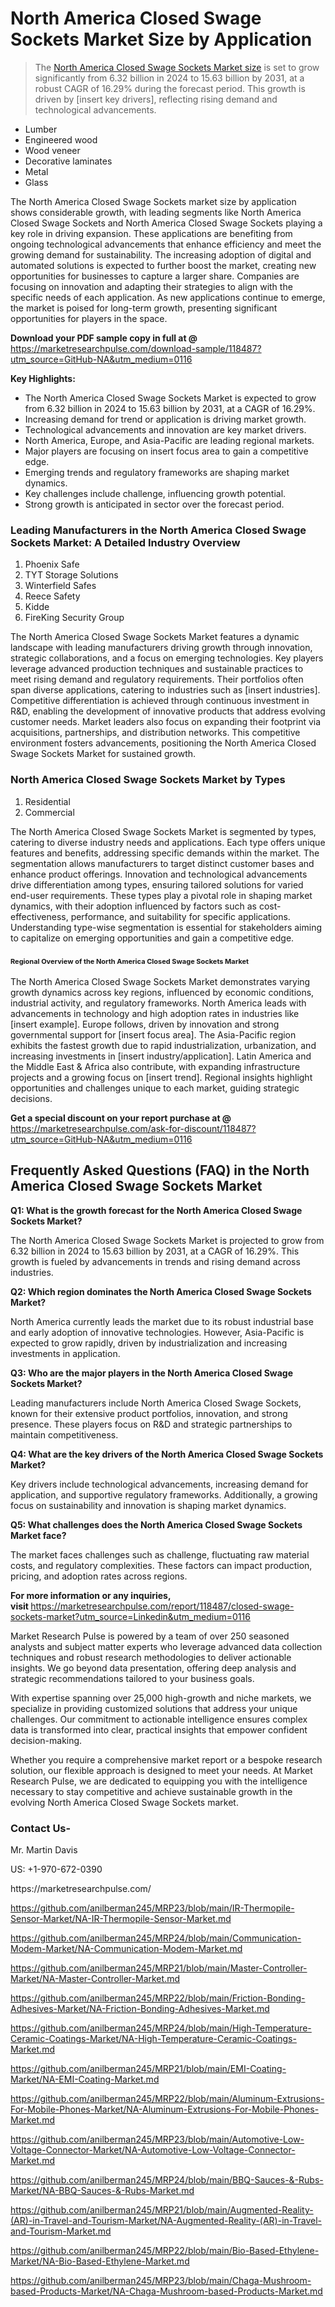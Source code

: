 <h1>North America Closed Swage Sockets Market&nbsp;Size by Application</h1><blockquote><p>The <a href="https://marketresearchpulse.com/download-sample/118487?utm_source=GitHub-NA&amp;utm_medium=0116">North America Closed Swage Sockets Market size</a> is set to grow significantly from 6.32 billion in 2024 to 15.63 billion by 2031, at a robust CAGR of 16.29% during the forecast period. This growth is driven by [insert key drivers], reflecting rising demand and technological advancements.</p></blockquote><ul><li>Lumber<li> Engineered wood<li> Wood veneer<li> Decorative laminates<li> Metal<li> Glass</li></ul><p>The North America Closed Swage Sockets market size by application shows considerable growth, with leading segments like North America Closed Swage Sockets and North America Closed Swage Sockets playing a key role in driving expansion. These applications are benefiting from ongoing technological advancements that enhance efficiency and meet the growing demand for sustainability. The increasing adoption of digital and automated solutions is expected to further boost the market, creating new opportunities for businesses to capture a larger share. Companies are focusing on innovation and adapting their strategies to align with the specific needs of each application. As new applications continue to emerge, the market is poised for long-term growth, presenting significant opportunities for players in the space.</p><p><strong>Download your PDF sample copy in full at @ </strong><a href="https://marketresearchpulse.com/download-sample/118487?utm_source=GitHub-NA&amp;utm_medium=0116">https://marketresearchpulse.com/download-sample/118487?utm_source=GitHub-NA&amp;utm_medium=0116</a></p><p><strong>Key Highlights: </strong></p><ul><li>The North America Closed Swage Sockets Market is expected to grow from 6.32 billion in 2024 to 15.63 billion by 2031, at a CAGR of 16.29%.</li><li>Increasing demand for trend or application is driving market growth.</li><li>Technological advancements and innovation are key market drivers.</li><li>North America, Europe, and Asia-Pacific are leading regional markets.</li><li>Major players are focusing on insert focus area to gain a competitive edge.</li><li>Emerging trends and regulatory frameworks are shaping market dynamics.</li><li>Key challenges include challenge, influencing growth potential.</li><li>Strong growth is anticipated in sector over the forecast period.</li></ul><h3>Leading Manufacturers in the North America Closed Swage Sockets Market: A Detailed Industry Overview</h3><ol><li>Phoenix Safe</li><li>TYT Storage Solutions</li><li>Winterfield Safes</li><li>Reece Safety</li><li>Kidde</li><li>FireKing Security Group</li></ol><div class="flex max-w-full flex-col flex-grow"><div class="min-h-8 text-message flex w-full flex-col items-end gap-2 whitespace-normal break-words [.text-message+&amp;]:mt-5" dir="auto" data-message-author-role="assistant" data-message-id="fd8432e4-4910-450d-b182-61b7bfb0a01f" data-message-model-slug="gpt-4o"><div class="flex w-full flex-col gap-1 empty:hidden first:pt-[3px]"><div class="markdown prose w-full break-words dark:prose-invert light"><p>The North America Closed Swage Sockets Market features a dynamic landscape with leading manufacturers driving growth through innovation, strategic collaborations, and a focus on emerging technologies. Key players leverage advanced production techniques and sustainable practices to meet rising demand and regulatory requirements. Their portfolios often span diverse applications, catering to industries such as [insert industries]. Competitive differentiation is achieved through continuous investment in R&amp;D, enabling the development of innovative products that address evolving customer needs. Market leaders also focus on expanding their footprint via acquisitions, partnerships, and distribution networks. This competitive environment fosters advancements, positioning the North America Closed Swage Sockets Market for sustained growth.</p></div></div></div></div><h3>North America Closed Swage Sockets Market by Types</h3><ol><li>Residential<li> Commercial</li></ol><div class="flex max-w-full flex-col flex-grow"><div class="min-h-8 text-message flex w-full flex-col items-end gap-2 whitespace-normal break-words [.text-message+&amp;]:mt-5" dir="auto" data-message-author-role="assistant" data-message-id="084470be-0bb7-4664-bddf-5156b4f41249" data-message-model-slug="gpt-4o-mini"><div class="flex w-full flex-col gap-1 empty:hidden first:pt-[3px]"><div class="markdown prose w-full break-words dark:prose-invert light"><p>The North America Closed Swage Sockets Market is segmented by types, catering to diverse industry needs and applications. Each type offers unique features and benefits, addressing specific demands within the market. The segmentation allows manufacturers to target distinct customer bases and enhance product offerings. Innovation and technological advancements drive differentiation among types, ensuring tailored solutions for varied end-user requirements. These types play a pivotal role in shaping market dynamics, with their adoption influenced by factors such as cost-effectiveness, performance, and suitability for specific applications. Understanding type-wise segmentation is essential for stakeholders aiming to capitalize on emerging opportunities and gain a competitive edge.</p></div></div></div></div><h3><span style="font-size: 11px;">Regional Overview of the North America Closed Swage Sockets Market</span></h3><div class="flex max-w-full flex-col flex-grow"><div class="min-h-8 text-message flex w-full flex-col items-end gap-2 whitespace-normal break-words [.text-message+&amp;]:mt-5" dir="auto" data-message-author-role="assistant" data-message-id="e9038762-ce64-4e30-91c9-9bd413514231" data-message-model-slug="gpt-4o-mini"><div class="flex w-full flex-col gap-1 empty:hidden first:pt-[3px]"><div class="markdown prose w-full break-words dark:prose-invert light"><p>The North America Closed Swage Sockets Market demonstrates varying growth dynamics across key regions, influenced by economic conditions, industrial activity, and regulatory frameworks. North America leads with advancements in technology and high adoption rates in industries like [insert example]. Europe follows, driven by innovation and strong governmental support for [insert focus area]. The Asia-Pacific region exhibits the fastest growth due to rapid industrialization, urbanization, and increasing investments in [insert industry/application]. Latin America and the Middle East &amp; Africa also contribute, with expanding infrastructure projects and a growing focus on [insert trend]. Regional insights highlight opportunities and challenges unique to each market, guiding strategic decisions.</p></div></div></div></div><p><strong>Get a special discount on your report purchase at @ </strong><a href="https://marketresearchpulse.com/ask-for-discount/118487?utm_source=GitHub-NA&amp;utm_medium=0116">https://marketresearchpulse.com/ask-for-discount/118487?utm_source=GitHub-NA&amp;utm_medium=0116</a></p><h2>Frequently Asked Questions (FAQ) in the North America Closed Swage Sockets Market</h2><p><strong>Q1: What is the growth forecast for the North America Closed Swage Sockets Market?</strong></p><p>The North America Closed Swage Sockets Market is projected to grow from 6.32 billion in 2024 to 15.63 billion by 2031, at a CAGR of 16.29%. This growth is fueled by advancements in trends and rising demand across industries.</p><p><strong>Q2: Which region dominates the North America Closed Swage Sockets Market?</strong></p><p>North America currently leads the market due to its robust industrial base and early adoption of innovative technologies. However, Asia-Pacific is expected to grow rapidly, driven by industrialization and increasing investments in application.</p><p><strong>Q3: Who are the major players in the North America Closed Swage Sockets Market?</strong></p><p>Leading manufacturers include North America Closed Swage Sockets, known for their extensive product portfolios, innovation, and strong presence. These players focus on R&amp;D and strategic partnerships to maintain competitiveness.</p><p><strong>Q4: What are the key drivers of the North America Closed Swage Sockets Market?</strong></p><p>Key drivers include technological advancements, increasing demand for application, and supportive regulatory frameworks. Additionally, a growing focus on sustainability and innovation is shaping market dynamics.</p><p><strong>Q5: What challenges does the North America Closed Swage Sockets Market face?</strong></p><p>The market faces challenges such as challenge, fluctuating raw material costs, and regulatory complexities. These factors can impact production, pricing, and adoption rates across regions.</p><p><strong>For more information or any inquiries, visit&nbsp;</strong><a href="https://marketresearchpulse.com/report/118487/closed-swage-sockets-market?utm_source=Linkedin&utm_medium=0116">https://marketresearchpulse.com/report/118487/closed-swage-sockets-market?utm_source=Linkedin&utm_medium=0116</a></p><p>Market Research Pulse is powered by a team of over 250 seasoned analysts and subject matter experts who leverage advanced data collection techniques and robust research methodologies to deliver actionable insights. We go beyond data presentation, offering deep analysis and strategic recommendations tailored to your business goals.</p><p>With expertise spanning over 25,000 high-growth and niche markets, we specialize in providing customized solutions that address your unique challenges. Our commitment to actionable intelligence ensures complex data is transformed into clear, practical insights that empower confident decision-making.</p><p>Whether you require a comprehensive market report or a bespoke research solution, our flexible approach is designed to meet your needs. At Market Research Pulse, we are dedicated to equipping you with the intelligence necessary to stay competitive and achieve sustainable growth in the evolving North America Closed Swage Sockets market.</p><h3><strong>Contact Us-</strong></h3><p>Mr. Martin Davis</p><p>US: +1-970-672-0390</p><p>https://marketresearchpulse.com/</p><p><a href="https://github.com/anilberman245/MRP23/blob/main/IR-Thermopile-Sensor-Market/NA-IR-Thermopile-Sensor-Market.md">https://github.com/anilberman245/MRP23/blob/main/IR-Thermopile-Sensor-Market/NA-IR-Thermopile-Sensor-Market.md</a></p><p><a href="https://github.com/anilberman245/MRP24/blob/main/Communication-Modem-Market/NA-Communication-Modem-Market.md">https://github.com/anilberman245/MRP24/blob/main/Communication-Modem-Market/NA-Communication-Modem-Market.md</a></p><p><a href="https://github.com/anilberman245/MRP21/blob/main/Master-Controller-Market/NA-Master-Controller-Market.md">https://github.com/anilberman245/MRP21/blob/main/Master-Controller-Market/NA-Master-Controller-Market.md</a></p><p><a href="https://github.com/anilberman245/MRP22/blob/main/Friction-Bonding-Adhesives-Market/NA-Friction-Bonding-Adhesives-Market.md">https://github.com/anilberman245/MRP22/blob/main/Friction-Bonding-Adhesives-Market/NA-Friction-Bonding-Adhesives-Market.md</a></p><p><a href="https://github.com/anilberman245/MRP24/blob/main/High-Temperature-Ceramic-Coatings-Market/NA-High-Temperature-Ceramic-Coatings-Market.md">https://github.com/anilberman245/MRP24/blob/main/High-Temperature-Ceramic-Coatings-Market/NA-High-Temperature-Ceramic-Coatings-Market.md</a></p><p><a href="https://github.com/anilberman245/MRP21/blob/main/EMI-Coating-Market/NA-EMI-Coating-Market.md">https://github.com/anilberman245/MRP21/blob/main/EMI-Coating-Market/NA-EMI-Coating-Market.md</a></p><p><a href="https://github.com/anilberman245/MRP22/blob/main/Aluminum-Extrusions-For-Mobile-Phones-Market/NA-Aluminum-Extrusions-For-Mobile-Phones-Market.md">https://github.com/anilberman245/MRP22/blob/main/Aluminum-Extrusions-For-Mobile-Phones-Market/NA-Aluminum-Extrusions-For-Mobile-Phones-Market.md</a></p><p><a href="https://github.com/anilberman245/MRP23/blob/main/Automotive-Low-Voltage-Connector-Market/NA-Automotive-Low-Voltage-Connector-Market.md">https://github.com/anilberman245/MRP23/blob/main/Automotive-Low-Voltage-Connector-Market/NA-Automotive-Low-Voltage-Connector-Market.md</a></p><p><a href="https://github.com/anilberman245/MRP24/blob/main/BBQ-Sauces-&-Rubs-Market/NA-BBQ-Sauces-&-Rubs-Market.md">https://github.com/anilberman245/MRP24/blob/main/BBQ-Sauces-&-Rubs-Market/NA-BBQ-Sauces-&-Rubs-Market.md</a></p><p><a href="https://github.com/anilberman245/MRP21/blob/main/Augmented-Reality-(AR)-in-Travel-and-Tourism-Market/NA-Augmented-Reality-(AR)-in-Travel-and-Tourism-Market.md">https://github.com/anilberman245/MRP21/blob/main/Augmented-Reality-(AR)-in-Travel-and-Tourism-Market/NA-Augmented-Reality-(AR)-in-Travel-and-Tourism-Market.md</a></p><p><a href="https://github.com/anilberman245/MRP22/blob/main/Bio-Based-Ethylene-Market/NA-Bio-Based-Ethylene-Market.md">https://github.com/anilberman245/MRP22/blob/main/Bio-Based-Ethylene-Market/NA-Bio-Based-Ethylene-Market.md</a></p><p><a href="https://github.com/anilberman245/MRP23/blob/main/Chaga-Mushroom-based-Products-Market/NA-Chaga-Mushroom-based-Products-Market.md">https://github.com/anilberman245/MRP23/blob/main/Chaga-Mushroom-based-Products-Market/NA-Chaga-Mushroom-based-Products-Market.md</a></p>
